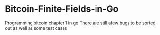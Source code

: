 # Bitcoin-Finite-Fields-in-Go
Programming bitcoin chapter 1 in go
There are still afew bugs to be sorted out as well as some test cases
